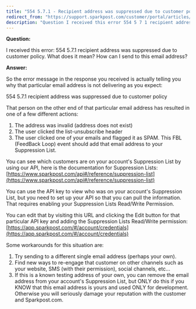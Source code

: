 ```yaml
---
title: "554 5.7.1 - Recipient address was suppressed due to customer policy"
redirect_from: "https://support.sparkpost.com/customer/portal/articles/1974248-554-5-7-1---recipient-address-was-suppressed-due-to-customer-policy"
description: "Question I received this error 554 5 7 1 recipient address was suppressed due to customer policy What does it mean How can I send to this email address Answer So the error message in the response you received is actually telling you why that particular email address is not..."
---
```


**Question:**

I received this error: 554 5.7.1 recipient address was suppressed due to customer policy. What does it mean? How can I send to this email address?

**Answer:**

So the error message in the response you received is actually telling you why that particular email address is not delivering as you expect:

554 5.7.1 recipient address was suppressed due to customer policy 

That person on the other end of that particular email address has resulted in one of a few different actions:
1. The address was invalid (address does not exist)
2. The user clicked the list-unsubscribe header
3. The user clicked one of your emails and flagged it as SPAM. This FBL (FeedBack Loop) event should add that email address to your Suppression List.

You can see which customers are on your account's Suppression List by using our API, here is the documentation for Suppression Lists: [https://www.sparkpost.com/api#/reference/suppression-list](https://www.sparkpost.com/api#/reference/suppression-list)

You can use the API key to view who was on your account's Suppression List, but you need to set up your API so that you can pull the information. That requires enabling your Suppression Lists Read/Write Permission.

You can edit that by visiting this URL and clicking the Edit button for that particular API key and adding the Suppression Lists Read/Write permission: [https://app.sparkpost.com/#/account/credentials](https://app.sparkpost.com/#/account/credentials)

Some workarounds for this situation are:

1. Try sending to a different single email address (perhaps your own).
2. Find new ways to re-engage that customer on other channels such as your website, SMS (with their permission), social channels, etc...
3. If this is a known testing address of your own, you can remove the email address from your account's Suppression List, but ONLY do this if you KNOW that this email address is yours and used ONLY for development. Otherwise you will seriously damage your reputation with the customer and Sparkpost.com.